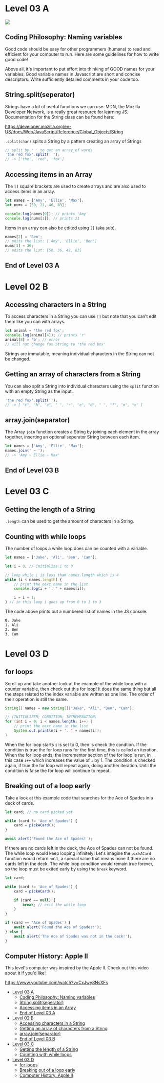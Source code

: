 # Level 03 A

![](https://elasticbeanstalk-us-east-2-651921832906.s3.us-east-2.amazonaws.com/QuintOS/bootScreen2.jpg)

## Coding Philosophy: Naming variables

Good code should be easy for other programmers (humans) to read and efficient for your computer to run. Here are some guidelines for how to write good code!

Above all, it's important to put effort into thinking of GOOD names for your variables. Good variable names in Javascript are short and concise descriptors. Write sufficiently detailed comments in your code too.

## String.split(seperator)

Strings have a lot of useful functions we can use. MDN, the Mozilla Developer Network, is a really great resource for learning JS. Documentation for the String class can be found here:

<https://developer.mozilla.org/en-US/docs/Web/JavaScript/Reference/Global_Objects/String>

`.split(char)` splits a String by a pattern creating an array of Strings

```js
// split by ' ' to get an array of words
'the red fox'.split(' ');
// -> ['the', 'red', 'fox']
```

## Accessing items in an Array

The `[]` square brackets are used to create arrays and are also used to access items in an array.

```js
let names = ['Amy', 'Ellie', 'Max'];
let nums = [50, 21, 46, 83];

console.log(names[0]); // prints 'Amy'
console.log(nums[1]); // prints 21
```

Items in an array can also be edited using `[]` (aka sub).

```js
names[2] = 'Ben';
// edits the list: ['Amy', 'Ellie', 'Ben']
nums[1] = 36;
// edits the list: [50, 36, 42, 83]
```

## End of Level 03 A

# Level 02 B

## Accessing characters in a String

To access characters in a String you can use `[]` but note that you can't edit them like you can with arrays.

```js
let animal = 'the red fox';
console.log(animal[4]); // prints 'r'
animal[8] = 'b'; // error
// will not change fox String to 'the red box'
```

Strings are immutable, meaning individual characters in the String can not be changed.

## Getting an array of characters from a String

You can also split a String into individual characters using the `split` function with an empty String as the input.

```js
'the red fox'.split('');
// -> [ "t", "h", "e", " ", "r", "e", "d", " ", "f", "o", "x" ]
```

## array.join(separator)

The Array `join` function creates a String by joining each element in the array together, inserting an optional seperator String between each item.

```js
let names = ['Amy', 'Ellie', 'Max'];
names.join(' ~ ');
// -> 'Amy ~ Ellie ~ Max'
```

## End of Level 03 B

# Level 03 C

## Getting the length of a String

`.length` can be used to get the amount of characters in a String.

## Counting with while loops

The number of loops a while loop does can be counted with a variable.

```js
let names = ['Jake', 'Ali', 'Ben', 'Cam'];

let i = 0; // initialize i to 0

// loop while i is less than names.length which is 4
while (i < names.length) {
	// print the next name in the list
	console.log(i + '. ' + names[i]);

	i = i + 1;
} // in this loop i goes up from 0 to 1 to 3
```

The code above prints out a numbered list of names in the JS console.

```txt
0. Jake
1. Ali
2. Ben
3. Cam
```

# Level 03 D

## for loops

Scroll up and take another look at the example of the while loop with a counter variable, then check out this for loop! It does the same thing but all the steps related to the index variable are written as one line. The order of their operation is still the same.

```java
String[] names = new String[]{"Jake", "Ali", "Ben", "Cam"};

// (INITIALIZER; CONDITION; INCREMENATION)
for (int i = 0; i < names.length; i++) {
	// print the next name in the list
	System.out.println(i + '. ' + names[i]);
}
```

When the for loop starts `i` is set to 0, then is check the condtion. If the condition is true the for loop runs for the first time, this is called an iteration. When the for loop ends, the incrementor section of the for loop is run, in this case `i++` which increases the value of `i` by 1. The condition is checked again, if true the for loop will repeat again, doing another iteration. Until the condition is false the for loop will continue to repeat.

## Breaking out of a loop early

Take a look at this example code that searches for the Ace of Spades in a deck of cards.

```js
let card; // no card picked yet

while (card != 'Ace of Spades') {
	card = pickACard();
}

await alert('Found the Ace of Spades!');
```

If there are no cards left in the deck, the Ace of Spades can not be found. The while loop would keep looping infinitely! Let's imagine the `pickACard` function would return `null`, a special value that means none if there are no cards left in the deck. The while loop condition would remain true forever, so the loop must be exited early by using the `break` keyword.

```js
let card;

while (card != 'Ace of Spades') {
	card = pickACard();

	if (card == null) {
		break; // exit the while loop
	}
}

if (card == 'Ace of Spades') {
	await alert('Found the Ace of Spades!');
} else {
	await alert('The Ace of Spades was not in the deck!');
}
```

## Computer History: Apple II

This level's computer was inspired by the Apple II. Check out this video about it if you'd like!

https://www.youtube.com/watch?v=CxJwy8NsXFs

- [Level 03 A](#level-03-a)
  - [Coding Philosophy: Naming variables](#coding-philosophy-naming-variables)
  - [String.split(seperator)](#stringsplitseperator)
  - [Accessing items in an Array](#accessing-items-in-an-array)
  - [End of Level 03 A](#end-of-level-03-a)
- [Level 02 B](#level-02-b)
  - [Accessing characters in a String](#accessing-characters-in-a-string)
  - [Getting an array of characters from a String](#getting-an-array-of-characters-from-a-string)
  - [array.join(separator)](#arrayjoinseparator)
  - [End of Level 03 B](#end-of-level-03-b)
- [Level 03 C](#level-03-c)
  - [Getting the length of a String](#getting-the-length-of-a-string)
  - [Counting with while loops](#counting-with-while-loops)
- [Level 03 D](#level-03-d)
  - [for loops](#for-loops)
  - [Breaking out of a loop early](#breaking-out-of-a-loop-early)
  - [Computer History: Apple II](#computer-history-apple-ii)
